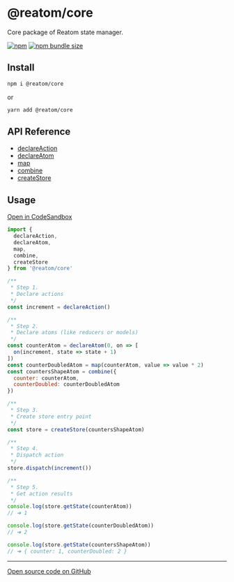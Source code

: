 # @reatom/core

Core package of Reatom state manager. 

[![npm](https://img.shields.io/npm/v/@reatom/core?style=flat-square)](https://www.npmjs.com/package/@reatom/core) 
[![npm bundle size](https://img.shields.io/bundlephobia/minzip/@reatom/core?style=flat-square)](https://bundlephobia.com/result?p=@reatom/core)

## Install

```sh
npm i @reatom/core
```
or
```sh
yarn add @reatom/core
```

## API Reference

- [declareAction](/api/core/declareAction)
- [declareAtom](/api/core/declareAtom)
- [map](/api/core/map)
- [combine](/api/core/combine)
- [createStore](/api/core/createStore)

## Usage

[Open in CodeSandbox](https://codesandbox.io/s/reatomcore-demo-28t3d)
```js
import {
  declareAction,
  declareAtom,
  map,
  combine,
  createStore
} from '@reatom/core'

/**
 * Step 1.
 * Declare actions
 */
const increment = declareAction()

/**
 * Step 2.
 * Declare atoms (like reducers or models)
 */
const counterAtom = declareAtom(0, on => [
  on(increment, state => state + 1)
])
const counterDoubledAtom = map(counterAtom, value => value * 2)
const countersShapeAtom = combine({ 
  counter: counterAtom, 
  counterDoubled: counterDoubledAtom
})

/**
 * Step 3.
 * Create store entry point
 */
const store = createStore(countersShapeAtom)

/**
 * Step 4.
 * Dispatch action
 */
store.dispatch(increment())

/**
 * Step 5.
 * Get action results
 */
console.log(store.getState(counterAtom))
// ➜ 1

console.log(store.getState(counterDoubledAtom))
// ➜ 2

console.log(store.getState(countersShapeAtom))
// ➜ { counter: 1, counterDoubled: 2 }
```

---

[Open source code on GitHub](https://github.com/artalar/reatom/tree/master/packages/core)
